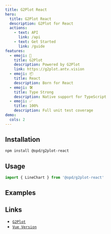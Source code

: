 ```yaml
---
title: G2Plot React
hero:
  title: G2Plot React
  description: G2Plot for React
  actions:
    - text: API
      link: /api
    - text: Get Started
      link: /guide
features:
  - emoji: 🚀
    title: G2Plot
    description: Powered by G2Plot
    link: https://g2plot.antv.vision
  - emoji: 📦
    title: React
    description: Born for React
  - emoji: 🛠
    title: Type Strong
    description: Native support for TypeScript
  - emoji: ✅
    title: 100%
    description: Full unit test coverage
demo:
  cols: 2
---
```


## Installation

```bash
npm install @opd/g2plot-react
```

## Usage

```js
import { LineChart } from '@opd/g2plot-react'
```

## Examples

<code title="LineChart" src="./demos/line.tsx"></code>
<code title="ColumnChart" src="./demos/column.tsx"></code>
<code title="BarChart" src="./demos/bar.tsx"></code>
<code title="PieChart" src="./demos/pie.tsx"></code>

## Links

- [`G2Plot`](https://g2plot.antv.vision/)
- [`Vue Version`](https://github.com/open-data-plan/g2plot-vue)
